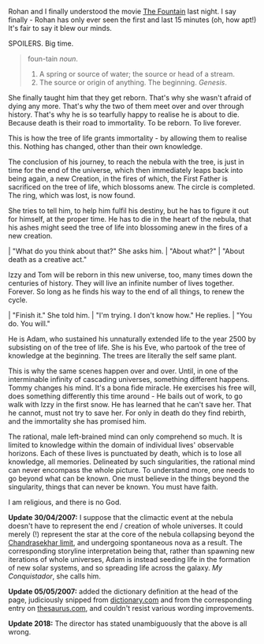 <!--
.. title: Religion, at last.
.. slug: religion-at-last
.. date: 2007-04-29 07:36:26-05:00
.. tags: movie,media,fiction
.. link: 
.. description: 
.. type: text
-->


Rohan and I finally understood the movie [The
Fountain](the-fountain) last night. I say finally - Rohan
has only ever seen the first and last 15 minutes (oh, how apt!) It's
fair to say it blew our minds.

SPOILERS. Big time.

> foun-tain *noun*.
>
> 1.  A spring or source of water; the source or head of a stream.
> 2.  The source or origin of anything. The beginning. *Genesis*.

She finally taught him that they get reborn. That's why she wasn't
afraid of dying any more. That's why the two of them meet over and over
through history. That's why he is so tearfully happy to realise he is
about to die. Because death is their road to immortality. To be reborn.
To live forever.

This is how the tree of life grants immortality - by allowing them to
realise this. Nothing has changed, other than their own knowledge.

The conclusion of his journey, to reach the nebula with the tree, is
just in time for the end of the universe, which then immediately leaps
back into being again, a new Creation, in the fires of which, the First
Father is sacrificed on the tree of life, which blossoms anew. The
circle is completed. The ring, which was lost, is now found.

She tries to tell him, to help him fulfil his destiny, but he has to
figure it out for himself, at the proper time. He has to die in the
heart of the nebula, that his ashes might seed the tree of life into
blossoming anew in the fires of a new creation.

| "What do you think about that?" She asks him.
| "About what?"
| "About death as a creative act."

Izzy and Tom will be reborn in this new universe, too, many times down
the centuries of history. They will live an infinite number of lives
together. Forever. So long as he finds his way to the end of all things,
to renew the cycle.

| "Finish it." She told him.
| "I'm trying. I don't know how." He replies.
| "You do. You will."

He is Adam, who sustained his unnaturally extended life to the year 2500
by subsisting on of the tree of life. She is his Eve, who partook of the
tree of knowledge at the beginning. The trees are literally the self
same plant.

This is why the same scenes happen over and over. Until, in one of the
interminable infinity of cascading universes, something different
happens. Tommy changes his mind. It's a bona fide miracle. He exercises
his free will, does something differently this time around - He bails
out of work, to go walk with Izzy in the first snow. He has learned that
he can't save her. That he cannot, must not try to save her. For only in
death do they find rebirth, and the immortality she has promised him.

The rational, male left-brained mind can only comprehend so much. It is
limited to knowledge within the domain of individual lives' observable
horizons. Each of these lives is punctuated by death, which is to lose
all knowledge, all memories. Delineated by such singularities, the
rational mind can never encompass the whole picture. To understand more,
one needs to go beyond what can be known. One must believe in the things
beyond the singularity, things that can never be known. You must have
faith.

I am religious, and there is no God.

**Update 30/04/2007:** I suppose that the climactic event at the nebula
doesn't have to represent the end / creation of whole universes. It
could merely (!) represent the star at the core of the nebula collapsing
beyond the [Chandrasekhar
limit](http://en.wikipedia.org/wiki/Chandrasekhar_limit), and undergoing
spontaneous nova as a result. The corresponding storyline interpretation
being that, rather than spawning new iterations of whole universes, Adam
is instead seeding life in the formation of new solar systems, and so
spreading life across the galaxy. *My Conquistador*, she calls him.

**Update 05/05/2007:** added the dictionary definition at the head of
the page, judiciously snipped from
[dictionary.com](http://dictionary.reference.com/browse/fountain) and
from the corresponding entry on
[thesaurus.com](http://thesaurus.reference.com/browse/fountain), and
couldn't resist various wording improvements.

**Update 2018:** The director has stated unambiguously that the above
is all wrong.
